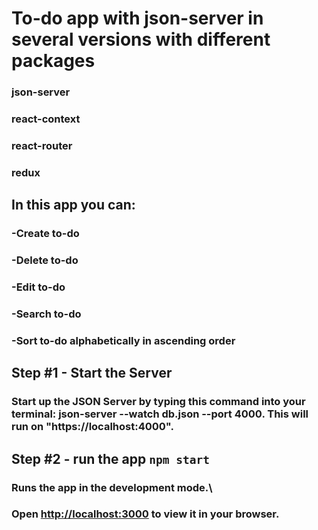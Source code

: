 # To-do app with json-server in several versions with different packages
### json-server
### react-context
### react-router
### redux

## In this app you can:
### -Create to-do
### -Delete to-do
### -Edit to-do
### -Search to-do
### -Sort to-do alphabetically in ascending order

## Step #1 - Start the Server
### Start up the JSON Server by typing this command into your terminal: json-server --watch db.json --port 4000. This will run on "https://localhost:4000".

## Step #2 - run the app `npm start`
### Runs the app in the development mode.\
### Open [http://localhost:3000](http://localhost:3000) to view it in your browser.
